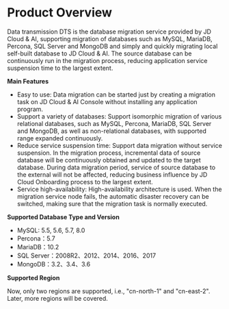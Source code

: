 # Product Overview

Data transmission DTS is the database migration service provided by JD Cloud & AI, supporting migration of databases such as MySQL, MariaDB, Percona, SQL Server and MongoDB and simply and quickly migrating local self-built database to JD Cloud & AI. The source database can be continuously run in the migration process, reducing application service suspension time to the largest extent.

**Main Features**

- Easy to use: Data migration can be started just by creating a migration task on JD Cloud & AI Console without installing any application program. 
- Support a variety of databases: Support isomorphic migration of various relational databases, such as MySQL, Percona, MariaDB, SQL Server and MongoDB, as well as non-relational databases, with supported range expanded continuously. 
- Reduce service suspension time: Support data migration without service suspension. In the migration process, incremental data of source database will be continuously obtained and updated to the target database. During data migration period, service of source database to the external will not be affected, reducing business influence by JD Cloud Onboarding process to the largest extent. 
- Service high-availability: High-availability architecture is used. When the migration service node fails, the automatic disaster recovery can be switched, making sure that the migration task is normally executed. 

**Supported Database Type and Version**

- MySQL: 5.5, 5.6, 5.7, 8.0
- Percona：5.7
- MariaDB：10.2
- SQL Server：2008R2、2012、2014、2016、2017
- MongoDB：3.2、3.4、3.6

**Supported Region**

Now, only two regions are supported, i.e., "cn-north-1" and "cn-east-2". Later, more regions will be covered.
